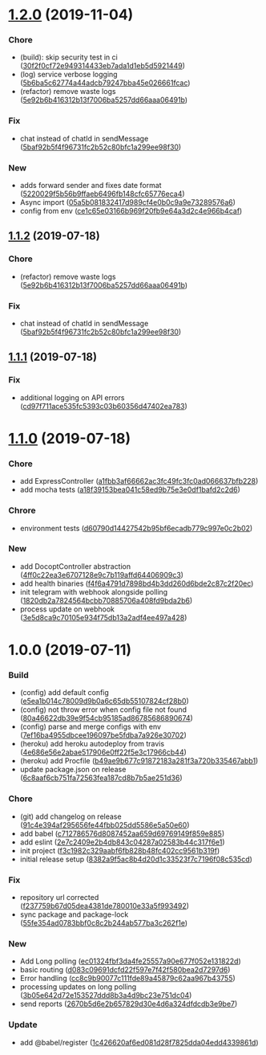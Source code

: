 # [1.2.0](https://github.com/pustovitDmytro/telegram-explorer/compare/v1.1.1...v1.2.0) (2019-11-04)


### Chore

* (build): skip security test in ci ([30f2f0cf72e949314433eb7ada1d1eb5d5921449](https://github.com/pustovitDmytro/telegram-explorer/commit/30f2f0cf72e949314433eb7ada1d1eb5d5921449))
* (log) service verbose logging ([5b6ba5c62774a44adcb79247bba45e026661fcac](https://github.com/pustovitDmytro/telegram-explorer/commit/5b6ba5c62774a44adcb79247bba45e026661fcac))
* (refactor) remove waste logs ([5e92b6b416312b13f7006ba5257dd66aaa06491b](https://github.com/pustovitDmytro/telegram-explorer/commit/5e92b6b416312b13f7006ba5257dd66aaa06491b))

### Fix

* chat instead of chatId in sendMessage ([5baf92b5f4f96731fc2b52c80bfc1a299ee98f30](https://github.com/pustovitDmytro/telegram-explorer/commit/5baf92b5f4f96731fc2b52c80bfc1a299ee98f30))

### New

* adds forward sender and fixes date format ([5220029f5b56b9ffaeb6496fb148cfc65776eca4](https://github.com/pustovitDmytro/telegram-explorer/commit/5220029f5b56b9ffaeb6496fb148cfc65776eca4))
* Async import ([05a5b081832417d989cf4e0b0c9a9e73289576a6](https://github.com/pustovitDmytro/telegram-explorer/commit/05a5b081832417d989cf4e0b0c9a9e73289576a6))
* config from env ([ce1c65e03166b969f20fb9e64a3d2c4e966b4caf](https://github.com/pustovitDmytro/telegram-explorer/commit/ce1c65e03166b969f20fb9e64a3d2c4e966b4caf))

## [1.1.2](https://github.com/pustovitDmytro/telegram-explorer/compare/v1.1.1...v1.1.2) (2019-07-18)


### Chore

* (refactor) remove waste logs ([5e92b6b416312b13f7006ba5257dd66aaa06491b](https://github.com/pustovitDmytro/telegram-explorer/commit/5e92b6b416312b13f7006ba5257dd66aaa06491b))

### Fix

* chat instead of chatId in sendMessage ([5baf92b5f4f96731fc2b52c80bfc1a299ee98f30](https://github.com/pustovitDmytro/telegram-explorer/commit/5baf92b5f4f96731fc2b52c80bfc1a299ee98f30))

## [1.1.1](https://github.com/pustovitDmytro/telegram-explorer/compare/v1.1.0...v1.1.1) (2019-07-18)


### Fix

* additional logging on API errors ([cd97f711ace535fc5393c03b60356d47402ea783](https://github.com/pustovitDmytro/telegram-explorer/commit/cd97f711ace535fc5393c03b60356d47402ea783))

# [1.1.0](https://github.com/pustovitDmytro/telegram-explorer/compare/v1.0.0...v1.1.0) (2019-07-18)


### Chore

* add ExpressController ([a1fbb3af66662ac3fc49fc3fc0ad066637bfb228](https://github.com/pustovitDmytro/telegram-explorer/commit/a1fbb3af66662ac3fc49fc3fc0ad066637bfb228))
* add mocha tests ([a18f39153bea041c58ed9b75e3e0df1bafd2c2d6](https://github.com/pustovitDmytro/telegram-explorer/commit/a18f39153bea041c58ed9b75e3e0df1bafd2c2d6))

### Chrore

* environment tests ([d60790d14427542b95bf6ecadb779c997e0c2b02](https://github.com/pustovitDmytro/telegram-explorer/commit/d60790d14427542b95bf6ecadb779c997e0c2b02))

### New

* add DocoptController abstraction ([4ff0c22ea3e6707128e9c7b119affd64406909c3](https://github.com/pustovitDmytro/telegram-explorer/commit/4ff0c22ea3e6707128e9c7b119affd64406909c3))
* add health binaries ([f4f6a4791d7898bd4b3dd260d6bde2c87c2f20ec](https://github.com/pustovitDmytro/telegram-explorer/commit/f4f6a4791d7898bd4b3dd260d6bde2c87c2f20ec))
* init telegram with webhook alongside polling ([1820db2a7824564bcbb70885706a408fd9bda2b6](https://github.com/pustovitDmytro/telegram-explorer/commit/1820db2a7824564bcbb70885706a408fd9bda2b6))
* process update on webhook ([3e5d8ca9c70105e934f75db13a2adf4ee497a428](https://github.com/pustovitDmytro/telegram-explorer/commit/3e5d8ca9c70105e934f75db13a2adf4ee497a428))

# 1.0.0 (2019-07-11)


### Build

* (config) add default config ([e5ea1b014c78009d9b0a6c65db55107824cf28b0](https://github.com/pustovitDmytro/telegram-explorer/commit/e5ea1b014c78009d9b0a6c65db55107824cf28b0))
* (config) not throw error when config file not found ([80a46622db39e9f54cb95185ad86785686890674](https://github.com/pustovitDmytro/telegram-explorer/commit/80a46622db39e9f54cb95185ad86785686890674))
* (config) parse and merge configs with env ([7ef16ba4955dbcee196097be5fdba7a926e30702](https://github.com/pustovitDmytro/telegram-explorer/commit/7ef16ba4955dbcee196097be5fdba7a926e30702))
* (heroku) add heroku autodeploy from travis ([4e686e56e2abae517906e0ff22f5e3c17966cb44](https://github.com/pustovitDmytro/telegram-explorer/commit/4e686e56e2abae517906e0ff22f5e3c17966cb44))
* (heroku) add Procfile ([b49ae9b677c91872183a281f3a720b335467abb1](https://github.com/pustovitDmytro/telegram-explorer/commit/b49ae9b677c91872183a281f3a720b335467abb1))
* update package.json on release ([6c8aaf6cb751fa72563fea187cd8b7b5ae251d36](https://github.com/pustovitDmytro/telegram-explorer/commit/6c8aaf6cb751fa72563fea187cd8b7b5ae251d36))

### Chore

* (git) add changelog on release ([91c4e394af295656fe44fbb025dd5586e5a50e60](https://github.com/pustovitDmytro/telegram-explorer/commit/91c4e394af295656fe44fbb025dd5586e5a50e60))
* add babel ([c712786576d8087452aa659d69769149f859e885](https://github.com/pustovitDmytro/telegram-explorer/commit/c712786576d8087452aa659d69769149f859e885))
* add eslint ([2e7c2409e2b4db843c04287a02583b44c317f6e1](https://github.com/pustovitDmytro/telegram-explorer/commit/2e7c2409e2b4db843c04287a02583b44c317f6e1))
* init project ([f3c1982c329aabf6fb828b48fc402cc9561b319f](https://github.com/pustovitDmytro/telegram-explorer/commit/f3c1982c329aabf6fb828b48fc402cc9561b319f))
* initial release setup ([8382a9f5ac8b4d20d1c33523f7c7196f08c535cd](https://github.com/pustovitDmytro/telegram-explorer/commit/8382a9f5ac8b4d20d1c33523f7c7196f08c535cd))

### Fix

* repository url corrected ([f237759b67d05dea4381de780010e33a5f993492](https://github.com/pustovitDmytro/telegram-explorer/commit/f237759b67d05dea4381de780010e33a5f993492))
* sync package and package-lock ([55fe354ad0783bbf0c8c2b244ab577ba3c262f1e](https://github.com/pustovitDmytro/telegram-explorer/commit/55fe354ad0783bbf0c8c2b244ab577ba3c262f1e))

### New

* Add Long polling ([ec01324fbf3da4fe25557a90e677f052e131822d](https://github.com/pustovitDmytro/telegram-explorer/commit/ec01324fbf3da4fe25557a90e677f052e131822d))
* basic routing ([d083c09691dcfd22f597e7f42f580bea2d7297d6](https://github.com/pustovitDmytro/telegram-explorer/commit/d083c09691dcfd22f597e7f42f580bea2d7297d6))
* Error handling ([cc8c9b90077c111fde89a45879c62aa967b43755](https://github.com/pustovitDmytro/telegram-explorer/commit/cc8c9b90077c111fde89a45879c62aa967b43755))
* processing updates on long polling ([3b05e642d72e153527ddd8b3a4d9bc23e751dc04](https://github.com/pustovitDmytro/telegram-explorer/commit/3b05e642d72e153527ddd8b3a4d9bc23e751dc04))
* send reports ([2670b5d6e2b657829d30e4d6a324dfdcdb3e9be7](https://github.com/pustovitDmytro/telegram-explorer/commit/2670b5d6e2b657829d30e4d6a324dfdcdb3e9be7))

### Update

* add @babel/register ([1c426620af6ed081d28f7825dda04edd4339861d](https://github.com/pustovitDmytro/telegram-explorer/commit/1c426620af6ed081d28f7825dda04edd4339861d))
